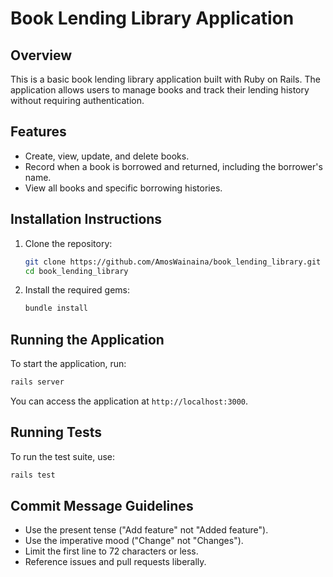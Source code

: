 # Book Lending Library Application

## Overview
This is a basic book lending library application built with Ruby on Rails. The application allows users to manage books and track their lending history without requiring authentication.

## Features
- Create, view, update, and delete books.
- Record when a book is borrowed and returned, including the borrower's name.
- View all books and specific borrowing histories.

## Installation Instructions
1. Clone the repository:
   ```bash
   git clone https://github.com/AmosWainaina/book_lending_library.git
   cd book_lending_library
   ```
2. Install the required gems:
   ```bash
   bundle install
   ```

## Running the Application
To start the application, run:
```bash
rails server
```
You can access the application at `http://localhost:3000`.

## Running Tests
To run the test suite, use:
```bash
rails test
```

## Commit Message Guidelines
- Use the present tense ("Add feature" not "Added feature").
- Use the imperative mood ("Change" not "Changes").
- Limit the first line to 72 characters or less.
- Reference issues and pull requests liberally.
